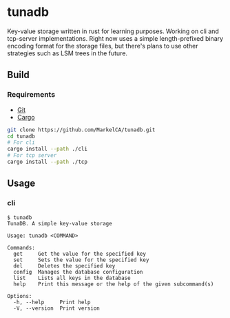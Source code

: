 # tunadb

Key-value storage written in rust for learning purposes. Working on cli and tcp-server implementations. Right now uses a simple length-prefixed binary encoding format for the storage files, but there's plans to use other strategies such as LSM trees in the future.

## Build

### Requirements
- [Git](https://git-scm.com/)
- [Cargo](https://github.com/rust-lang/cargo)

```bash
git clone https://github.com/MarkelCA/tunadb.git
cd tunadb
# For cli
cargo install --path ./cli
# For tcp server
cargo install --path ./tcp
```


## Usage
### cli
```
$ tunadb
TunaDB. A simple key-value storage

Usage: tunadb <COMMAND>

Commands:
  get     Get the value for the specified key
  set     Sets the value for the specified key
  del     Deletes the specified key
  config  Manages the database configuration
  list    Lists all keys in the database
  help    Print this message or the help of the given subcommand(s)

Options:
  -h, --help     Print help
  -V, --version  Print version
```
